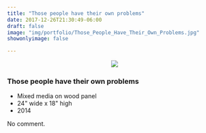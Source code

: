 ```yaml
---
title: "Those people have their own problems"
date: 2017-12-26T21:30:49-06:00
draft: false
image: "img/portfolio/Those_People_Have_Their_Own_Problems.jpg"
showonlyimage: false

---
```

<p align="center"><img src="/img/portfolio/Those_People_Have_Their_Own_Problems.jpg">

### Those people have their own problems

* Mixed media on wood panel
* 24" wide x 18" high
* 2014

No comment.
